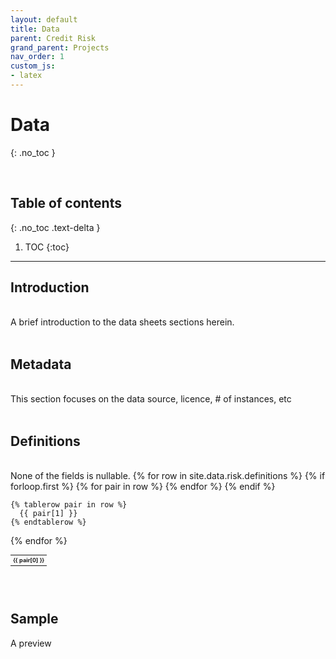 ```yaml
---
layout: default
title: Data
parent: Credit Risk
grand_parent: Projects
nav_order: 1
custom_js:
- latex
---
```


# Data
{: .no_toc }

<br>

## Table of contents
{: .no_toc .text-delta }

1. TOC
{:toc}

---


## Introduction
<br>
A brief introduction to the data sheets sections herein.

<br>
<br>

## Metadata
<br>
This section focuses on the data source, licence, # of instances, etc

<br>
<br>

## Definitions
<br>
None of the fields is nullable.

<table style="width: 65%;font-size: 65%;text-align: left;">
  {% for row in site.data.risk.definitions %}
    {% if forloop.first %}
    <tr>
      {% for pair in row %}
        <th>{{ pair[0] }}</th>
      {% endfor %}
    </tr>
    {% endif %}

    {% tablerow pair in row %}
      {{ pair[1] }}
    {% endtablerow %}
  {% endfor %}
</table>

<br>
<br>

## Sample
A preview

<br>
<br>
<br>
<br>

